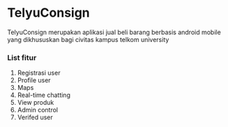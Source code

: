 # TelyuConsign

TelyuConsign merupakan aplikasi jual beli barang berbasis android mobile yang dikhususkan bagi civitas kampus telkom university

### List fitur
1. Registrasi user
2. Profile user
3. Maps
4. Real-time chatting
5. View produk
6. Admin control
7. Verifed user


